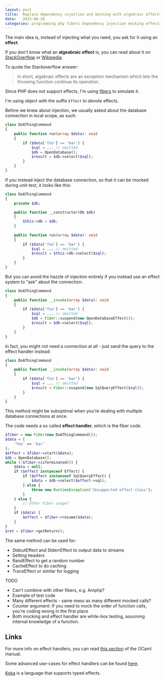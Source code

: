 ```yaml
---
layout: post
title:  Replace dependency injection and mocking with algebraic effects
date:   2025-06-28
categories: programming php fibers dependency injection mocking effects
---
```


The main idea is, instead of injecting what you need, you ask for it using an **effect**.

If you don't know what an **algeabraic effect** is, you can read about it on [StackOverflow](https://stackoverflow.com/a/57280373) or [Wikipedia](https://en.wikipedia.org/wiki/Effect_system).

To quote the Stackoverflow answer:

> In short, algebraic effects are an exception mechanism which lets the throwing function continue its operation.

Since PHP does not support effects, I'm using [fibers](https://www.php.net/manual/en/language.fibers.php) to simulate it.

I'm using object with the suffix `Effect` to denote effects.

Before we knew about injection, we usually asked about the database connection in local scope, as such:

```php
class DoAThingCommand
{
    public function run(array $data): void
    {
        if ($data['foo'] == 'bar') {
            $sql = ... // omitted
            $db = OpenDatabase();
            $result = $db->select($sql);
        }
    }
}
```

If you instead inject the database connection, so that it can be mocked during unit-test, it looks like this:

```php
class DoAThingCommand
{
    private $db;

    public function __constructor(Db $db)
    {
        $this->db = $db;
    }
    
    public function run(array $data): void
    {
        if ($data['foo'] == 'bar') {
            $sql = ... // omitted
            $result = $this->db->select($sql);
        }
    }
}
```

But you can avoid the hazzle of injection entirely if you instead use an effect system to "ask" about the connection:

```php
class DoAThingCommand
{
    public function __invoke(array $data): void
    {
        if ($data['foo'] == 'bar') {
            $sql = ... // omitted
            $db = Fiber::suspend(new OpenDatabaseEffect());
            $result = $db->select($sql);
        }
    }
}
```

In fact, you might not need a connection at all - just send the query to the effect handler instead:

```php
class DoAThingCommand
{
    public function __invoke(array $data): void
    {
        if ($data['foo'] == 'bar') {
            $sql = ... // omitted
            $result = Fiber::suspend(new SqlQueryEffect($sql));
        }
    }
}
```

This method might be suboptimal when you're dealing with multiple database connections at once.

The code needs a so called **effect handler**, which is the fiber code.

```php
$fiber = new Fiber(new DoAThingCommand());
$data = [
    'foo' => 'bar'
];
$effect = $fiber->start($data);
$db = OpenDatabase();
while (!$fiber->isTerminated()) {
    $data = null;
    if ($effect instanceof Effect) {
        if ($effect instanceof SqlQueryEffect) {
            $data = $db->select($effect->sql);
        } else {
            throw new RuntimeException('Unsupported effect class');
        }
    } else {
        // Other Fiber usage?
    }
    if ($data) {
        $effect = $fiber->resume($data);
    }
}
$ret = $fiber->getReturn();
```

The same method can be used for:

* StdoutEffect and StderrEffect to output data to streams
* Setting headers
* RandEffect to get a random number
* CacheEffect to do caching
* TraceEffect or similar for logging

TODO

* Can't combine with other fibers, e.g. Amphp?
* Example of test code
* Many different effects - same mess as many different mocked calls?
* Counter argument: If you need to mock the order of function calls, you're coding wrong in the first place
* Both mocking and effect handler are white-box testing, assuming internal knowledge of a function.

## Links

For more info on effect handlers, you can read [this section](https://ocaml.org/manual/5.3/effects.html) of the OCaml manual.

Some advanced use-cases for effect handlers can be found [here](https://github.com/ocaml-multicore/effects-examples?tab=readme-ov-file).

[Koka](https://koka-lang.github.io/koka/doc/book.html#why-effects) is a language that supports typed effects.

